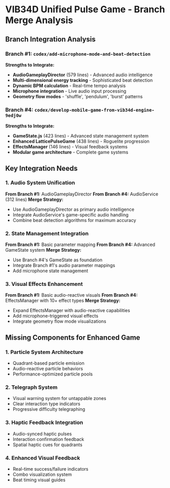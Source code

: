 # VIB34D Unified Pulse Game - Branch Merge Analysis

## Branch Integration Analysis

### Branch #1: `codex/add-microphone-mode-and-beat-detection`
**Strengths to Integrate:**
- **AudioGameplayDirector** (579 lines) - Advanced audio intelligence
- **Multi-dimensional energy tracking** - Sophisticated beat detection
- **Dynamic BPM calculation** - Real-time tempo analysis
- **Microphone integration** - Live audio input processing
- **Geometry flow modes** - 'shuffle', 'pendulum', 'burst' patterns

### Branch #4: `codex/develop-mobile-game-from-vib34d-engine-9edj0w`
**Strengths to Integrate:**
- **GameState.js** (423 lines) - Advanced state management system
- **Enhanced LatticePulseGame** (438 lines) - Roguelite progression
- **EffectsManager** (146 lines) - Visual feedback systems
- **Modular game architecture** - Complete game systems

## Key Integration Needs

### 1. Audio System Unification
**From Branch #1:** AudioGameplayDirector
**From Branch #4:** AudioService (312 lines)
**Merge Strategy:**
- Use AudioGameplayDirector as primary audio intelligence
- Integrate AudioService's game-specific audio handling
- Combine beat detection algorithms for maximum accuracy

### 2. State Management Integration
**From Branch #1:** Basic parameter mapping
**From Branch #4:** Advanced GameState system
**Merge Strategy:**
- Use Branch #4's GameState as foundation
- Integrate Branch #1's audio parameter mappings
- Add microphone state management

### 3. Visual Effects Enhancement
**From Branch #1:** Basic audio-reactive visuals
**From Branch #4:** EffectsManager with 10+ effect types
**Merge Strategy:**
- Expand EffectsManager with audio-reactive capabilities
- Add microphone-triggered visual effects
- Integrate geometry flow mode visualizations

## Missing Components for Enhanced Game

### 1. Particle System Architecture
- Quadrant-based particle emission
- Audio-reactive particle behaviors
- Performance-optimized particle pools

### 2. Telegraph System
- Visual warning system for untappable zones
- Clear interaction type indicators
- Progressive difficulty telegraphing

### 3. Haptic Feedback Integration
- Audio-synced haptic pulses
- Interaction confirmation feedback
- Spatial haptic cues for quadrants

### 4. Enhanced Visual Feedback
- Real-time success/failure indicators
- Combo visualization system
- Beat timing visual guides